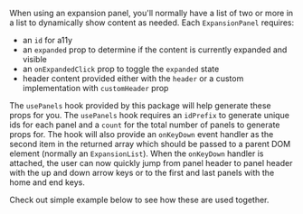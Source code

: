 When using an expansion panel, you'll normally have a list of two or more in a
list to dynamically show content as needed. Each `ExpansionPanel` requires:

- an `id` for a11y
- an `expanded` prop to determine if the content is currently expanded and
  visible
- an `onExpandedClick` prop to toggle the `expanded` state
- header content provided either with the `header` or a custom implementation
  with `customHeader` prop

The `usePanels` hook provided by this package will help generate these props for
you. The `usePanels` hook requires an `idPrefix` to generate unique ids for each
panel and a `count` for the total number of panels to generate props for. The
hook will also provide an `onKeyDown` event handler as the second item in the
returned array which should be passed to a parent DOM element (normally an
`ExpansionList`). When the `onKeyDown` handler is attached, the user can now
quickly jump from panel header to panel header with the up and down arrow keys
or to the first and last panels with the home and end keys.

Check out simple example below to see how these are used together.
